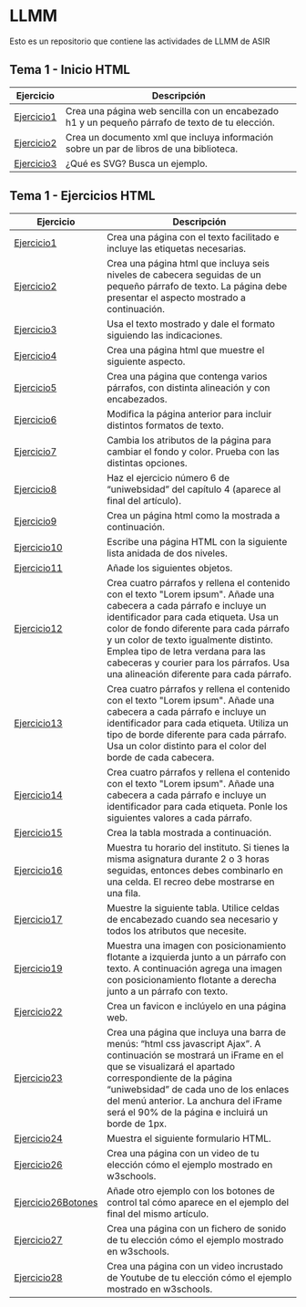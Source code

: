 # LLMM

Esto es un repositorio que contiene las actividades de LLMM de ASIR

## Tema 1 - Inicio HTML
Ejercicio | Descripción
----------|------------
[Ejercicio1](/tema1/ejercicio1.html) | Crea una página web sencilla con un encabezado h1 y un pequeño párrafo de texto de tu elección.
[Ejercicio2](tema1/ejercicio2.xml) | Crea un documento xml que incluya información sobre un par de libros de una biblioteca.
[Ejercicio3](/tema1/ejercicio3.html) | ¿Qué es SVG? Busca un ejemplo.
## Tema 1 - Ejercicios HTML
Ejercicio | Descripción
----------|------------
[Ejercicio1](/tema1ejercicios/ejercicio1.html) | Crea una página con el texto facilitado e incluye las etiquetas necesarias.
[Ejercicio2](/tema1ejercicios/ejercicio2.html) | Crea una página html que incluya seis niveles de cabecera seguidas de un pequeño párrafo de texto. La página debe presentar el aspecto mostrado a continuación.
[Ejercicio3](/tema1ejercicios/ejercicio3.html) | Usa el texto mostrado y dale el formato siguiendo las indicaciones.
[Ejercicio4](/tema1ejercicios/ejercicio4.html) | Crea una página html que muestre el siguiente aspecto.
[Ejercicio5](/tema1ejercicios/ejercicio5.html) | Crea una página que contenga varios párrafos, con distinta alineación y con encabezados.
[Ejercicio6](/tema1ejercicios/ejercicio6.html) | Modifica la página anterior para incluir distintos formatos de texto.
[Ejercicio7](/tema1ejercicios/ejercicio7.html) | Cambia los atributos de la página para cambiar el fondo y color. Prueba con las distintas opciones.
[Ejercicio8](/tema1ejercicios/ejercicio8/indice.html) | Haz el ejercicio número 6 de “uniwebsidad” del capítulo 4 (aparece al final del artículo).
[Ejercicio9](/tema1ejercicios/ejercicio9/index.html) | Crea un página html como la mostrada a continuación.
[Ejercicio10](tema1ejercicios/ejercicio10.html) | Escribe una página HTML con la siguiente lista anidada de dos niveles.
[Ejercicio11](tema1ejercicios/ejercicio11.html) | Añade los siguientes objetos.
[Ejercicio12](tema1ejercicios/ejercicio12.html) | Crea cuatro párrafos y rellena el contenido con el texto "Lorem ipsum". Añade una cabecera a cada párrafo e incluye un identificador para cada etiqueta. Usa un color de fondo diferente para cada párrafo y un color de texto igualmente distinto. Emplea tipo de letra verdana para las cabeceras y courier para los párrafos. Usa una alineación diferente para cada párrafo.
[Ejercicio13](tema1ejercicios/ejercicio13.html) | Crea cuatro párrafos y rellena el contenido con el texto "Lorem ipsum". Añade una cabecera a cada párrafo e incluye un identificador para cada etiqueta. Utiliza un tipo de borde diferente para cada párrafo. Usa un color distinto para el color del borde de cada cabecera.
[Ejercicio14](tema1ejercicios/ejercicio14.html) | Crea cuatro párrafos y rellena el contenido con el texto "Lorem ipsum". Añade una cabecera a cada párrafo e incluye un identificador para cada etiqueta. Ponle los siguientes valores a cada párrafo.
[Ejercicio15](tema1ejercicios/ejercicio15.html) | Crea la tabla mostrada a continuación.
[Ejercicio16](tema1ejercicios/ejercicio16.html) | Muestra tu horario del instituto. Si tienes la misma asignatura durante 2 o 3 horas seguidas, entonces debes combinarlo en una celda. El recreo debe mostrarse en una fila.
[Ejercicio17](tema1ejercicios/ejercicio17/ejercicio17.html) | Muestre la siguiente tabla. Utilice celdas de encabezado cuando sea necesario y todos los atributos que necesite.
[Ejercicio19](tema1ejercicios/ejercicio19/ejercicio19.html) | Muestra una imagen con posicionamiento flotante a izquierda junto a un párrafo con texto. A continuación agrega una imagen con posicionamiento flotante a derecha junto a un párrafo con texto.
[Ejercicio22](tema1ejercicios/ejercicio22/ejercicio22.html) | Crea un favicon e inclúyelo en una página web.
[Ejercicio23](tema1ejercicios/ejercicio23.html) | Crea una página que incluya una barra de menús: “html css javascript Ajax”. A continuación se mostrará un iFrame en el que se visualizará el apartado correspondiente de la página “uniwebsidad” de cada uno de los enlaces del menú anterior. La anchura del iFrame será el 90% de la página e incluirá un borde de 1px.
[Ejercicio24](tema1ejercicios/ejercicio24/ejercicio24.html) | Muestra el siguiente formulario HTML.
[Ejercicio26](tema1ejercicios/ejercicio26/ejercicio26.html) | Crea una página con un video de tu elección cómo el ejemplo mostrado en w3schools.
[Ejercicio26Botones](tema1ejercicios/ejercicio26/ejercicio26botones.html) | Añade otro ejemplo con los botones de control tal cómo aparece en el ejemplo del final del mismo artículo.
[Ejercicio27](tema1ejercicios/ejercicio27/ejercicio27.html) | Crea una página con un fichero de sonido de tu elección cómo el ejemplo mostrado en w3schools.
[Ejercicio28](tema1ejercicios/ejercicio28.html) | Crea una página con un video incrustado de Youtube de tu elección cómo el ejemplo mostrado en w3schools.
